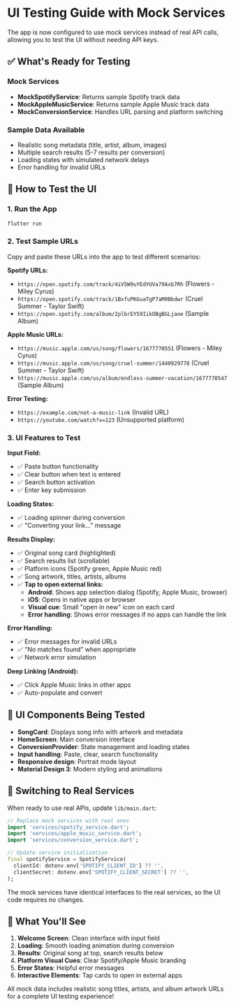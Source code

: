# UI Testing Guide with Mock Services

The app is now configured to use mock services instead of real API calls, allowing you to test the UI without needing API keys.

## ✅ What's Ready for Testing

### Mock Services
- **MockSpotifyService**: Returns sample Spotify track data
- **MockAppleMusicService**: Returns sample Apple Music track data
- **MockConversionService**: Handles URL parsing and platform switching

### Sample Data Available
- Realistic song metadata (title, artist, album, images)
- Multiple search results (5-7 results per conversion)
- Loading states with simulated network delays
- Error handling for invalid URLs

## 🧪 How to Test the UI

### 1. Run the App
```bash
flutter run
```

### 2. Test Sample URLs

Copy and paste these URLs into the app to test different scenarios:

**Spotify URLs:**
- `https://open.spotify.com/track/4iV5W9uYEdYUVa79Axb7Rh` (Flowers - Miley Cyrus)
- `https://open.spotify.com/track/1BxfuPKGuaTgP7aM0Bbdwr` (Cruel Summer - Taylor Swift)
- `https://open.spotify.com/album/2plbrEY59IikOBgBGLjaoe` (Sample Album)

**Apple Music URLs:**
- `https://music.apple.com/us/song/flowers/1677770551` (Flowers - Miley Cyrus)
- `https://music.apple.com/us/song/cruel-summer/1440929778` (Cruel Summer - Taylor Swift)
- `https://music.apple.com/us/album/endless-summer-vacation/1677770547` (Sample Album)

**Error Testing:**
- `https://example.com/not-a-music-link` (Invalid URL)
- `https://youtube.com/watch?v=123` (Unsupported platform)

### 3. UI Features to Test

**Input Field:**
- ✅ Paste button functionality
- ✅ Clear button when text is entered
- ✅ Search button activation
- ✅ Enter key submission

**Loading States:**
- ✅ Loading spinner during conversion
- ✅ "Converting your link..." message

**Results Display:**
- ✅ Original song card (highlighted)
- ✅ Search results list (scrollable)
- ✅ Platform icons (Spotify green, Apple Music red)
- ✅ Song artwork, titles, artists, albums
- ✅ **Tap to open external links:**
  - **Android**: Shows app selection dialog (Spotify, Apple Music, browser)
  - **iOS**: Opens in native apps or browser
  - **Visual cue**: Small "open in new" icon on each card
  - **Error handling**: Shows error messages if no apps can handle the link

**Error Handling:**
- ✅ Error messages for invalid URLs
- ✅ "No matches found" when appropriate
- ✅ Network error simulation

**Deep Linking (Android):**
- ✅ Click Apple Music links in other apps
- ✅ Auto-populate and convert

## 🎨 UI Components Being Tested

- **SongCard**: Displays song info with artwork and metadata
- **HomeScreen**: Main conversion interface
- **ConversionProvider**: State management and loading states
- **Input handling**: Paste, clear, search functionality
- **Responsive design**: Portrait mode layout
- **Material Design 3**: Modern styling and animations

## 🔄 Switching to Real Services

When ready to use real APIs, update `lib/main.dart`:

```dart
// Replace mock services with real ones
import 'services/spotify_service.dart';
import 'services/apple_music_service.dart';
import 'services/conversion_service.dart';

// Update service initialization
final spotifyService = SpotifyService(
  clientId: dotenv.env['SPOTIFY_CLIENT_ID'] ?? '',
  clientSecret: dotenv.env['SPOTIFY_CLIENT_SECRET'] ?? '',
);
```

The mock services have identical interfaces to the real services, so the UI code requires no changes.

## 📱 What You'll See

1. **Welcome Screen**: Clean interface with input field
2. **Loading**: Smooth loading animation during conversion
3. **Results**: Original song at top, search results below
4. **Platform Visual Cues**: Clear Spotify/Apple Music branding
5. **Error States**: Helpful error messages
6. **Interactive Elements**: Tap cards to open in external apps

All mock data includes realistic song titles, artists, and album artwork URLs for a complete UI testing experience!
